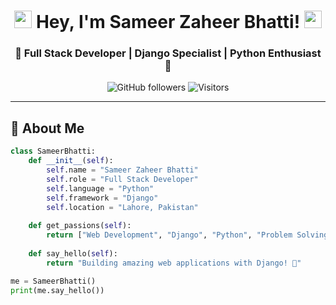<h1 align="center">
  <img src="https://media.giphy.com/media/hvRJCLFzcasrR4ia7z/giphy.gif" width="28">
  Hey, I'm Sameer Zaheer Bhatti!
  <img src="https://media.giphy.com/media/hvRJCLFzcasrR4ia7z/giphy.gif" width="28">
</h1>

<h3 align="center">🚀 Full Stack Developer | Django Specialist | Python Enthusiast 🚀</h3>

<div align="center">
  
  ![GitHub followers](https://img.shields.io/github/followers/SAMEERBHATTI4065?style=social)
  ![Visitors](https://komarev.com/ghpvc/?username=SAMEERBHATTI4065&color=blueviolet)
  
</div>

---

## 🎯 About Me

```python
class SameerBhatti:
    def __init__(self):
        self.name = "Sameer Zaheer Bhatti"
        self.role = "Full Stack Developer"
        self.language = "Python"
        self.framework = "Django"
        self.location = "Lahore, Pakistan"
        
    def get_passions(self):
        return ["Web Development", "Django", "Python", "Problem Solving"]
        
    def say_hello(self):
        return "Building amazing web applications with Django! 🚀"

me = SameerBhatti()
print(me.say_hello())
